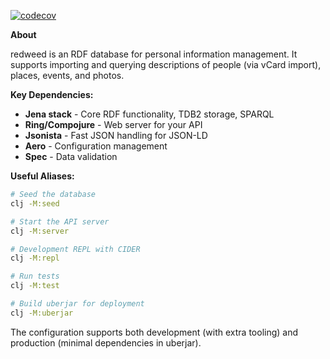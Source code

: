 [![codecov](https://codecov.io/gh/bmordue/redweed/branch/main/graph/badge.svg)](https://codecov.io/gh/bmordue/redweed)

**About**

redweed is an RDF database for personal information management. It supports importing and querying descriptions of people (via vCard import), places, events, and photos.

**Key Dependencies:**
- **Jena stack** - Core RDF functionality, TDB2 storage, SPARQL
- **Ring/Compojure** - Web server for your API
- **Jsonista** - Fast JSON handling for JSON-LD
- **Aero** - Configuration management
- **Spec** - Data validation

**Useful Aliases:**
```bash
# Seed the database
clj -M:seed

# Start the API server
clj -M:server

# Development REPL with CIDER
clj -M:repl

# Run tests
clj -M:test

# Build uberjar for deployment
clj -M:uberjar
```

The configuration supports both development (with extra tooling) and production (minimal dependencies in uberjar).
